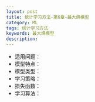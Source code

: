 ```yaml
---
layout: post
title: 统计学习方法-第6章-最大熵模型
category: ML
tags: 统计学习方法
keywords: 最大熵模型
description:
---
```


- 适用问题：
- 模型特点：
- 模型类型：
- 学习策略：
- 损失函数：
- 学习算法：